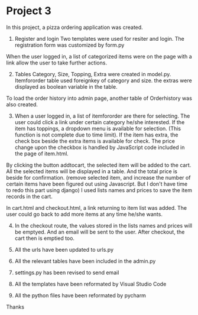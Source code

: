 # Project 3

In this project, a pizza ordering application was created.
1. Register and login
Two templates were used for resiter and login. The registration form was customized by form.py

When the user logged in, a list of categorized items were on the page with a link allow the user to take further 
actions.

2. Tables Category, Size, Topping, Extra were created in model.py.
Itemfororder table used foreignkey of category and size.
the extras were displayed as boolean variable in the table.

To load the order history into admin page, another table of Orderhistory was also created.

3. When a user logged in, a list of itemfororder are there for selecting.
The user could click a link under certain category he/she interested.
If the item has toppings, a dropdown menu is available for selection. (This function is not complete due to time limit).
If the item has extra, the check box beside the extra items is available for check. The price change upon the checkbox is handled by JavaScript code included in the page of item.html.

By clicking the button addtocart, the selected item will be added to the cart. All the selected items will be displayed in a table. And the total price is beside for confirmation. (remove selected item, and increase the number of certain items have been figured out using Javascript. But I don't have time to redo this part using django)
I used lists names and prices to save the item records in the cart.

In cart.html and checkout.html, a link returning to item list was added. The user could go back to add more items at any time he/she wants.

4. In the checkout route, the values stored in the lists names and prices will be emptyed. And an email will be sent to the user.
After checkout, the cart then is emptied too.

5. All the urls have been updated to urls.py

6. All the relevant tables have been included in the admin.py

7. settings.py has been revised to send email

8. All the templates have been reformated by Visual Studio Code

9. All the python files have been reformated by pycharm

Thanks

